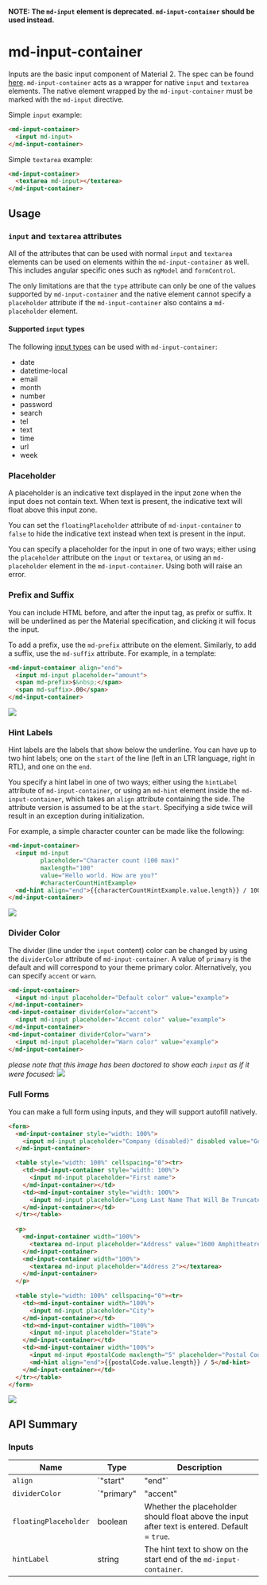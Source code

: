 **NOTE: The <code>md-input</code> element is deprecated. <code>md-input-container</code> should be
used instead.**

# md-input-container

Inputs are the basic input component of Material 2. The spec can be found
[here](https://www.google.com/design/spec/components/text-fields.html). `md-input-container` acts as
a wrapper for native `input` and `textarea` elements. The native element wrapped by the
`md-input-container` must be marked with the `md-input` directive.

Simple `input` example:
```html
<md-input-container>
  <input md-input>
</md-input-container>
```

Simple `textarea` example:
```html
<md-input-container>
  <textarea md-input></textarea>
</md-input-container>
```

## Usage

### `input` and `textarea` attributes

All of the attributes that can be used with normal `input` and `textarea` elements can be used on
elements within the `md-input-container` as well. This includes angular specific ones such as
`ngModel` and `formControl`.

The only limitations are that the `type` attribute can only be one of the values supported by
`md-input-container` and the native element cannot specify a `placeholder` attribute if the
`md-input-container` also contains a `md-placeholder` element. 

#### Supported `input` types

The following [input types](http://www.w3schools.com/TAGs/att_input_type.asp) can be used with
`md-input-container`:
* date
* datetime-local
* email
* month
* number
* password
* search
* tel
* text
* time
* url
* week

### Placeholder

A placeholder is an indicative text displayed in the input zone when the input does not contain
text. When text is present, the indicative text will float above this input zone.

You can set the `floatingPlaceholder` attribute of `md-input-container` to `false` to hide the
indicative text instead when text is present in the input.

You can specify a placeholder for the input in one of two ways; either using the `placeholder`
attribute on the `input` or `textarea`, or using an `md-placeholder` element in the
`md-input-container`. Using both will raise an error.

### Prefix and Suffix

You can include HTML before, and after the input tag, as prefix or suffix. It will be underlined as
per the Material specification, and clicking it will focus the input.

To add a prefix, use the `md-prefix` attribute on the element. Similarly, to add a suffix, use the
`md-suffix` attribute. For example, in a template:

```html
<md-input-container align="end">
  <input md-input placeholder="amount">
  <span md-prefix>$&nbsp;</span>
  <span md-suffix>.00</span>
</md-input-container>
```

<img src="https://material.angularjs.org/material2_assets/input/prefix-suffix.png">

### Hint Labels

Hint labels are the labels that show below the underline. You can have up to two hint labels; one on
the `start` of the line (left in an LTR language, right in RTL), and one on the `end`.

You specify a hint label in one of two ways; either using the `hintLabel` attribute of
`md-input-container`, or using an `md-hint` element inside the `md-input-container`, which takes an
`align` attribute containing the side. The attribute version is assumed to be at the `start`.
Specifying a side twice will result in an exception during initialization.

For example, a simple character counter can be made like the following:
```html
<md-input-container>
  <input md-input
         placeholder="Character count (100 max)"
         maxlength="100"
         value="Hello world. How are you?"
         #characterCountHintExample>
  <md-hint align="end">{{characterCountHintExample.value.length}} / 100</md-hint>
</md-input-container>
```

<img src="https://material.angularjs.org/material2_assets/input/character-count.png">

### Divider Color

The divider (line under the `input` content) color can be changed by using the `dividerColor`
attribute of `md-input-container`. A value of `primary` is the default and will correspond to your
theme primary color. Alternatively, you can specify `accent` or `warn`.

```html
<md-input-container>
  <input md-input placeholder="Default color" value="example">
</md-input-container>
<md-input-container dividerColor="accent">
  <input md-input placeholder="Accent color" value="example">
</md-input-container>
<md-input-container dividerColor="warn">
  <input md-input placeholder="Warn color" value="example">
</md-input-container>
```

_please note that this image has been doctored to show each `input` as if it were focused:_
<img src="https://material.angularjs.org/material2_assets/input/divider-colors.png">

### Full Forms

You can make a full form using inputs, and they will support autofill natively.

```html
<form>
  <md-input-container style="width: 100%">
    <input md-input placeholder="Company (disabled)" disabled value="Google">
  </md-input-container>

  <table style="width: 100%" cellspacing="0"><tr>
    <td><md-input-container style="width: 100%">
      <input md-input placeholder="First name">
    </md-input-container></td>
    <td><md-input-container style="width: 100%">
      <input md-input placeholder="Long Last Name That Will Be Truncated">
    </md-input-container></td>
  </tr></table>
  
  <p>
    <md-input-container width="100%">
      <textarea md-input placeholder="Address" value="1600 Amphitheatre Pkway"></textarea>
    </md-input-container>
    <md-input-container width="100%">
      <textarea md-input placeholder="Address 2"></textarea>
    </md-input-container>
  </p>
  
  <table style="width: 100%" cellspacing="0"><tr>
    <td><md-input-container width="100%">
      <input md-input placeholder="City">
    </md-input-container></td>
    <td><md-input-container width="100%">
      <input md-input placeholder="State">
    </md-input-container></td>
    <td><md-input-container width="100%">
      <input md-input #postalCode maxlength="5" placeholder="Postal Code" value="94043">
      <md-hint align="end">{{postalCode.value.length}} / 5</md-hint>
    </md-input-container></td>
  </tr></table>
</form>
```

<img src="https://material.angularjs.org/material2_assets/input/full-form.png">

## API Summary

### Inputs

| Name | Type | Description |
| --- | --- | --- |
| `align` | `"start" | "end"` | The alignment of the `input` or `textarea`. Default = `"start"`. |
| `dividerColor` | `"primary" | "accent" | "warn"` | The color of the placeholder and underline. Default = `"primary"`. |
| `floatingPlaceholder` | boolean | Whether the placeholder should float above the input after text is entered. Default = `true`. |
| `hintLabel` | string | The hint text to show on the start end of the `md-input-container`. |
